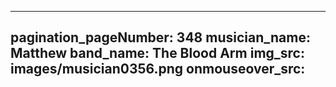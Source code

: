 ------
pagination_pageNumber: 348
musician_name: Matthew
band_name: The Blood Arm
img_src: images/musician0356.png
onmouseover_src: 
------